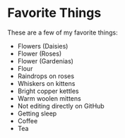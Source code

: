 # Favorite Things

These are a few of my favorite things:

- Flowers (Daisies)
- Flower (Roses)
- Flower (Gardenias)
- Flour
- Raindrops on roses
- Whiskers on kittens
- Bright copper kettles
- Warm woolen mittens
- Not editing directly on GitHub
- Getting sleep
- Coffee
- Tea
